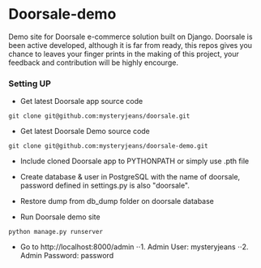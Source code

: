 Doorsale-demo
=============

Demo site for Doorsale e-commerce solution built on Django. Doorsale is been active developed, although it is far from ready, this repos gives you chance to leaves your finger prints in the making of this project, your feedback and contribution will be highly encourge.

### Setting UP

* Get latest Doorsale app source code

```
git clone git@github.com:mysteryjeans/doorsale.git
```

* Get latest Doorsale Demo source code

```
git clone git@github.com:mysteryjeans/doorsale-demo.git
```

* Include cloned Doorsale app to PYTHONPATH or simply use .pth file

* Create database & user in PostgreSQL with the name of doorsale, password defined in settings.py is also "doorsale".

* Restore dump from db_dump folder on doorsale database

* Run Doorsale demo site

```
python manage.py runserver
```

* Go to http://localhost:8000/admin
⋅⋅1. Admin User: mysteryjeans
⋅⋅2. Admin Password: password
